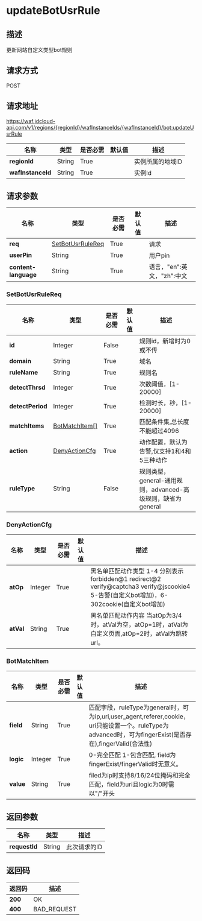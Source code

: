 # updateBotUsrRule


## 描述
更新网站自定义类型bot规则

## 请求方式
POST

## 请求地址
https://waf.jdcloud-api.com/v1/regions/{regionId}/wafInstanceIds/{wafInstanceId}/bot:updateUsrRule

|名称|类型|是否必需|默认值|描述|
|---|---|---|---|---|
|**regionId**|String|True| |实例所属的地域ID|
|**wafInstanceId**|String|True| |实例Id|

## 请求参数
|名称|类型|是否必需|默认值|描述|
|---|---|---|---|---|
|**req**|[SetBotUsrRuleReq](updatebotusrrule#setbotusrrulereq)|True| |请求|
|**userPin**|String|True| |用户pin|
|**content-language**|String|True| |语言，"en":英文，"zh":中文|

### <div id="setbotusrrulereq">SetBotUsrRuleReq</div>
|名称|类型|是否必需|默认值|描述|
|---|---|---|---|---|
|**id**|Integer|False| |规则id，新增时为0或不传|
|**domain**|String|True| |域名|
|**ruleName**|String|True| |规则名|
|**detectThrsd**|Integer|True| |次数阈值，[1-20000]|
|**detectPeriod**|Integer|True| |检测时长，秒，[1-20000]|
|**matchItems**|[BotMatchItem[]](updatebotusrrule#botmatchitem)|True| |匹配条件集,总长度不能超过4096|
|**action**|[DenyActionCfg](updatebotusrrule#denyactioncfg)|True| |动作配置，默认为告警,仅支持1和4和5三种动作|
|**ruleType**|String|False| |规则类型，general-通用规则，advanced-高级规则，缺省为general|
### <div id="denyactioncfg">DenyActionCfg</div>
|名称|类型|是否必需|默认值|描述|
|---|---|---|---|---|
|**atOp**|Integer|True| |黑名单匹配动作类型 1-4 分别表示forbidden@1 redirect@2 verify@captcha3 verify@jscookie4 5-告警(自定义bot增加)，6-302cookie(自定义bot增加)|
|**atVal**|String|True| |黑名单匹配动作内容 当atOp为3/4时，atVal为空，atOp=1时，atVal为自定义页面,atOp=2时，atVal为跳转url。|
### <div id="botmatchitem">BotMatchItem</div>
|名称|类型|是否必需|默认值|描述|
|---|---|---|---|---|
|**field**|String|True| |匹配字段，ruleType为general时，可为ip,uri,user_agent,referer,cookie， uri只能设置一个。ruleType为advanced时，可为fingerExist(是否存在),fingerValid(合法性)|
|**logic**|Integer|True| |0-完全匹配 1-包含匹配, field为fingerExist/fingerValid时无意义。|
|**value**|String|True| |filed为ip时支持8/16/24位掩码和完全匹配，field为uri且logic为0时需以"/"开头|

## 返回参数
|名称|类型|描述|
|---|---|---|
|**requestId**|String|此次请求的ID|


## 返回码
|返回码|描述|
|---|---|
|**200**|OK|
|**400**|BAD_REQUEST|
